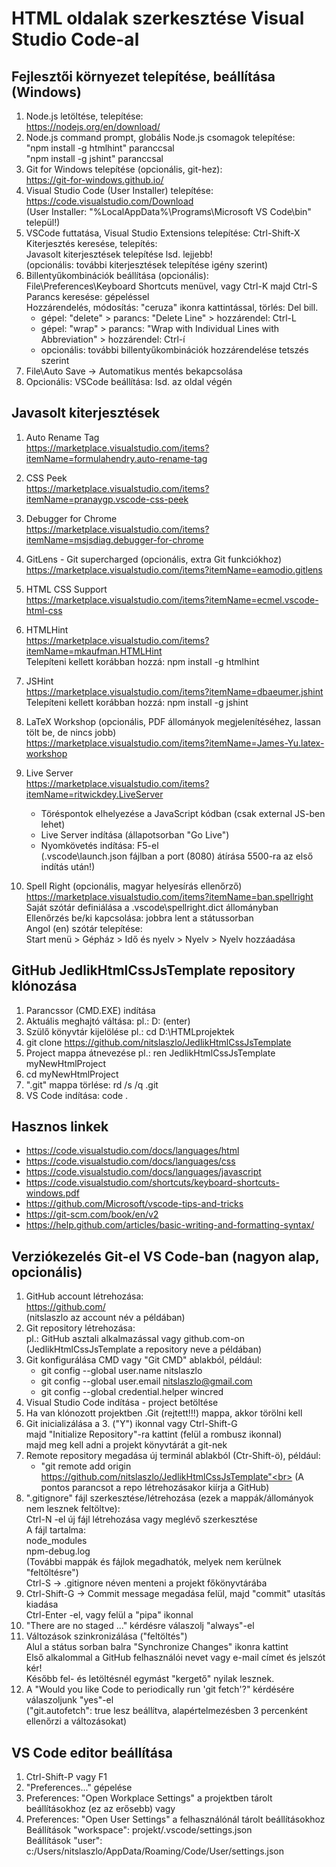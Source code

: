 # HTML oldalak szerkesztése Visual Studio Code-al

## Fejlesztői környezet telepítése, beállítása (Windows)

1. Node.js letöltése, telepítése:  
    <https://nodejs.org/en/download/>
2. Node.js command prompt, globális Node.js csomagok telepítése:  
    "npm install -g htmlhint" paranccsal  
    "npm install -g jshint" paranccsal
3. Git for Windows telepítése (opcionális, git-hez):  
    <https://git-for-windows.github.io/>
4. Visual Studio Code (User Installer) telepítése:  
    <https://code.visualstudio.com/Download>  
    (User Installer: "%LocalAppData%\Programs\Microsoft VS Code\bin" települ!)
5. VSCode futtatása, Visual Studio Extensions telepítése: Ctrl-Shift-X  
    Kiterjesztés keresése, telepítés:  
    Javasolt kiterjesztések telepítése lsd. lejjebb!  
    (opcionális: további kiterjesztések telepítése igény szerint)
6. Billentyűkombinációk beállítása (opcionális):  
    File\Preferences\Keyboard Shortcuts menüvel, vagy Ctrl-K majd Ctrl-S  
    Parancs keresése: gépeléssel  
    Hozzárendelés, módosítás: "ceruza" ikonra kattintással, törlés: Del bill.  
    - gépel: "delete" > parancs: "Delete Line" > hozzárendel: Ctrl-L
    - gépel: "wrap" > parancs: "Wrap with Individual Lines with Abbreviation" > hozzárendel: Ctrl-í
    - opcionális: további billentyűkombinációk hozzárendelése tetszés szerint
7. File\Auto Save -> Automatikus mentés bekapcsolása
8. Opcionális: VSCode beállítása: lsd. az oldal végén

## Javasolt kiterjesztések

1. Auto Rename Tag  
   <https://marketplace.visualstudio.com/items?itemName=formulahendry.auto-rename-tag>

2. CSS Peek  
   <https://marketplace.visualstudio.com/items?itemName=pranaygp.vscode-css-peek>

3. Debugger for Chrome  
   <https://marketplace.visualstudio.com/items?itemName=msjsdiag.debugger-for-chrome>

4. GitLens - Git supercharged (opcionális, extra Git funkciókhoz)<br>
   <https://marketplace.visualstudio.com/items?itemName=eamodio.gitlens>

5. HTML CSS Support  
   <https://marketplace.visualstudio.com/items?itemName=ecmel.vscode-html-css>

6. HTMLHint  
   <https://marketplace.visualstudio.com/items?itemName=mkaufman.HTMLHint>  
    Telepíteni kellett korábban hozzá: npm install -g htmlhint

7. JSHint  
   <https://marketplace.visualstudio.com/items?itemName=dbaeumer.jshint>  
   Telepíteni kellett korábban hozzá: npm install -g jshint

8. LaTeX Workshop (opcionális, PDF állományok megjelenítéséhez, lassan tölt be, de nincs jobb)<br>
    <https://marketplace.visualstudio.com/items?itemName=James-Yu.latex-workshop>

9. Live Server  
    <https://marketplace.visualstudio.com/items?itemName=ritwickdey.LiveServer>  
    - Töréspontok elhelyezése a JavaScript kódban (csak external JS-ben lehet)
    - Live Server indítása (állapotsorban "Go Live")
    - Nyomkövetés indítása: F5-el  
      (.vscode\launch.json fájlban a port (8080) átírása 5500-ra az első indítás után!)

10. Spell Right (opcionális, magyar helyesírás ellenőrző)<br>
    <https://marketplace.visualstudio.com/items?itemName=ban.spellright><br>
    Saját szótár definiálása a .vscode\spellright.dict állományban<br>
    Ellenőrzés be/ki kapcsolása: jobbra lent a státussorban<br>
    Angol (en) szótár telepítése:<br>
    Start menü > Gépház > Idő és nyelv > Nyelv > Nyelv hozzáadása

## GitHub JedlikHtmlCssJsTemplate repository klónozása

1. Parancssor (CMD.EXE) indítása
2. Aktuális meghajtó váltása: pl.: D: (enter)
3. Szülő könyvtár kijelölése pl.: cd D:\HTMLprojektek
4. git clone <https://github.com/nitslaszlo/JedlikHtmlCssJsTemplate>
5. Project mappa átnevezése pl.: ren JedlikHtmlCssJsTemplate myNewHtmlProject
6. cd myNewHtmlProject
7. ".git" mappa törlése: rd /s /q .git
8. VS Code indítása: code .

## Hasznos linkek

- <https://code.visualstudio.com/docs/languages/html>
- <https://code.visualstudio.com/docs/languages/css>
- <https://code.visualstudio.com/docs/languages/javascript>
- <https://code.visualstudio.com/shortcuts/keyboard-shortcuts-windows.pdf>
- <https://github.com/Microsoft/vscode-tips-and-tricks>
- <https://git-scm.com/book/en/v2>
- <https://help.github.com/articles/basic-writing-and-formatting-syntax/>

## Verziókezelés Git-el VS Code-ban (nagyon alap, opcionális)
1. GitHub account létrehozása:<br>
   https://github.com/<br>
   (nitslaszlo az account név a példában)
2. Git repository létrehozása:<br>
   pl.: GitHub asztali alkalmazással vagy github.com-on<br>
   (JedlikHtmlCssJsTemplate a repository neve a példában)
3. Git konfigurálása CMD vagy "Git CMD" ablakból, például:
   - git config --global user.name nitslaszlo
   - git config --global user.email nitslaszlo@gmail.com
   - git config --global credential.helper wincred
4. Visual Studio Code indítása - project betöltése
5. Ha van klónozott projektben .Git (rejtett!!!) mappa, akkor törölni kell
6. Git inicializálása a 3. ("Y") ikonnal vagy Ctrl-Shift-G<br>
   majd "Initialize Repository"-ra kattint (felül a rombusz ikonnal)<br>
   majd meg kell adni a projekt könyvtárát a git-nek
7. Remote repository megadása új terminál ablakból (Ctr-Shift-ö), például:
   - "git remote add origin https://github.com/nitslaszlo/JedlikHtmlCssJsTemplate"<br>
   (A pontos parancsot a repo létrehozásakor kiírja a GitHub)   
8. ".gitignore" fájl szerkesztése/létrehozása (ezek a mappák/állományok nem lesznek feltöltve):<br>
   Ctrl-N -el új fájl létrehozása vagy meglévő szerkesztése<br>
   A fájl tartalma:<br>
   node_modules<br>
   npm-debug.log<br>
   (További mappák és fájlok megadhatók, melyek nem kerülnek "feltöltésre")<br>
   Ctrl-S -> .gitignore néven menteni a projekt főkönyvtárába
9. Ctrl-Shift-G -> Commit message megadása felül, majd "commit" utasítás kiadása<br>
   Ctrl-Enter -el, vagy felül a "pipa" ikonnal<br>
10. "There are no staged ..." kérdésre válaszolj "always"-el
11. Változások szinkronizálása ("feltöltés")<br>
    Alul a státus sorban balra "Synchronize Changes" ikonra kattint<br>
    Első alkalommal a GitHub felhasználói nevet vagy e-mail címet és jelszót kér!<br>
    Később fel- és letöltésnél egymást "kergető" nyilak lesznek.
12. A "Would you like Code to periodically run 'git fetch'?"  kérdésére válaszoljunk "yes"-el<br>                    ("git.autofetch": true lesz beállítva, alapértelmezésben 3 percenként ellenőrzi a változásokat)


## VS Code editor beállítása

1. Ctrl-Shift-P vagy F1
2. "Preferences..." gépelése
3. Preferences: "Open Workplace Settings" a projektben tárolt beállításokhoz (ez az erősebb) vagy
4. Preferences: "Open User Settings" a felhasználónál tárolt beállításokhoz  
   Beállítások "workspace": projekt/.vscode/settings.json  
   Beállítások "user": c:/Users/nitslaszlo/AppData/Roaming/Code/User/settings.json
